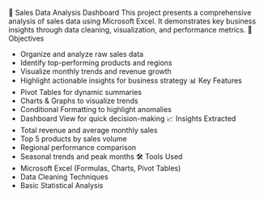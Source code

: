🧾 Sales Data Analysis Dashboard
This project presents a comprehensive analysis of sales data using Microsoft Excel. It demonstrates key business insights through data cleaning, visualization, and performance metrics.
📌 Objectives
- Organize and analyze raw sales data
- Identify top-performing products and regions
- Visualize monthly trends and revenue growth
- Highlight actionable insights for business strategy
📊 Key Features
- Pivot Tables for dynamic summaries
- Charts & Graphs to visualize trends
- Conditional Formatting to highlight anomalies
- Dashboard View for quick decision-making
📈 Insights Extracted
- Total revenue and average monthly sales
- Top 5 products by sales volume
- Regional performance comparison
- Seasonal trends and peak months
🛠 Tools Used
- Microsoft Excel (Formulas, Charts, Pivot Tables)
- Data Cleaning Techniques
- Basic Statistical Analysis
